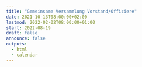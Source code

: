```yaml
---
title: "Gemeinsame Versammlung Vorstand/Offiziere"
date: 2021-10-13T08:00:00+02:00
lastmod: 2022-02-02T08:00:00+01:00
start: 2022-08-19
draft: false
announce: false
outputs:
  - html
  - calendar
---
```


